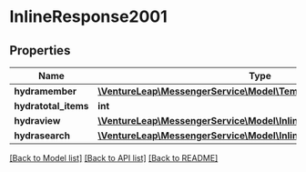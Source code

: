 # InlineResponse2001

## Properties
Name | Type | Description | Notes
------------ | ------------- | ------------- | -------------
**hydramember** | [**\VentureLeap\MessengerService\Model\TemplateJsonldTemplateRead[]**](TemplateJsonldTemplateRead.md) |  | 
**hydratotal_items** | **int** |  | [optional] 
**hydraview** | [**\VentureLeap\MessengerService\Model\InlineResponse200Hydraview**](InlineResponse200Hydraview.md) |  | [optional] 
**hydrasearch** | [**\VentureLeap\MessengerService\Model\InlineResponse200Hydrasearch**](InlineResponse200Hydrasearch.md) |  | [optional] 

[[Back to Model list]](../../README.md#documentation-for-models) [[Back to API list]](../../README.md#documentation-for-api-endpoints) [[Back to README]](../../README.md)

